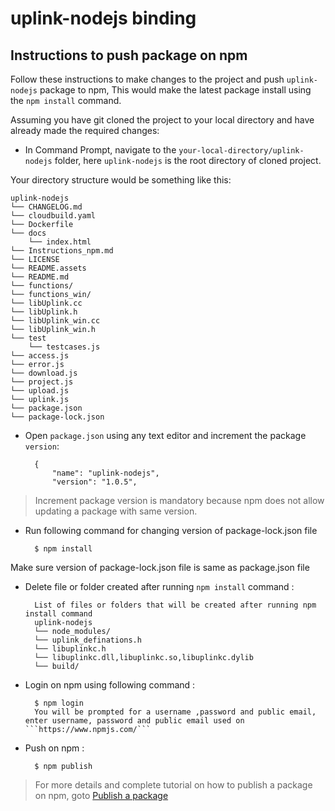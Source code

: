 # <b>uplink-nodejs binding</b>

## <b>Instructions to push package on npm</b>

Follow these instructions to make changes to the project and push ```uplink-nodejs``` package to npm, This would make the latest package install using the ```npm install``` command.

Assuming you have git cloned the project to your local directory and have already made the required changes:

* In Command Prompt, navigate to the ```your-local-directory/uplink-nodejs``` folder, here ```uplink-nodejs``` is the root directory of cloned project.

Your directory structure would be something like this:

    uplink-nodejs
    └── CHANGELOG.md
    └── cloudbuild.yaml
    └── Dockerfile
    └── docs
        └── index.html
    └── Instructions_npm.md
    └── LICENSE
    └── README.assets
    └── README.md
    └── functions/
    └── functions_win/
    └── libUplink.cc
    └── libUplink.h
    └── libUplink_win.cc
    └── libUplink_win.h
    └── test
        └── testcases.js
    └── access.js
    └── error.js
    └── download.js
    └── project.js
    └── upload.js
    └── uplink.js
    └── package.json
    └── package-lock.json

* Open ```package.json``` using any text editor and increment the package ```version```:

        {
            "name": "uplink-nodejs",
            "version": "1.0.5",

> Increment package version is mandatory because npm does not allow updating a package with same version.

* Run following command for changing version of package-lock.json file
        
        $ npm install

Make sure version of package-lock.json file is same as package.json file

* Delete file or folder created after running ```npm install``` command :
        

        List of files or folders that will be created after running npm install command
        uplink-nodejs
        └── node_modules/
        └── uplink_definations.h
        └── libuplinkc.h
        └── libuplinkc.dll,libuplinkc.so,libuplinkc.dylib
        └── build/

* Login on npm using following command :

        $ npm login
        You will be prompted for a username ,password and public email, enter username, password and public email used on ```https://www.npmjs.com/```

* Push on npm :

        $ npm publish

> For more details and complete tutorial on how to publish a package on npm, goto [Publish a package](https://docs.npmjs.com/cli/publish)